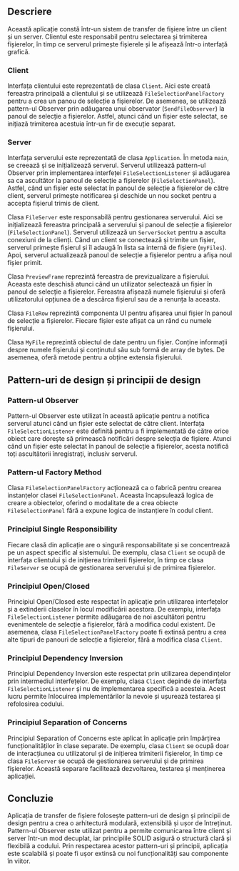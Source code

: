 ## Descriere

Această aplicație constă într-un sistem de transfer de fișiere între un client și un server. Clientul este responsabil pentru selectarea și trimiterea fișierelor, în timp ce serverul primește fișierele și le afișează într-o interfață grafică.

### Client

Interfața clientului este reprezentată de clasa `Client`. Aici este creată fereastra principală a clientului și se utilizează `FileSelectionPanelFactory` pentru a crea un panou de selecție a fișierelor. De asemenea, se utilizează pattern-ul Observer prin adăugarea unui observator (`SendFileObserver`) la panoul de selecție a fișierelor. Astfel, atunci când un fișier este selectat, se inițiază trimiterea acestuia într-un fir de execuție separat.

### Server

Interfața serverului este reprezentată de clasa `Application`. În metoda `main`, se creează și se inițializează serverul. Serverul utilizează pattern-ul Observer prin implementarea interfeței `FileSelectionListener` și adăugarea sa ca ascultător la panoul de selecție a fișierelor (`FileSelectionPanel`). Astfel, când un fișier este selectat în panoul de selecție a fișierelor de către client, serverul primește notificarea și deschide un nou socket pentru a accepta fișierul trimis de client.

Clasa `FileServer` este responsabilă pentru gestionarea serverului. Aici se inițializează fereastra principală a serverului și panoul de selecție a fișierelor (`FileSelectionPanel`). Serverul utilizează un `ServerSocket` pentru a asculta conexiuni de la clienți. Când un client se conectează și trimite un fișier, serverul primește fișierul și îl adaugă în lista sa internă de fișiere (`myFiles`). Apoi, serverul actualizează panoul de selecție a fișierelor pentru a afișa noul fișier primit.

Clasa `PreviewFrame` reprezintă fereastra de previzualizare a fișierului. Aceasta este deschisă atunci când un utilizator selectează un fișier în panoul de selecție a fișierelor. Fereastra afișează numele fișierului și oferă utilizatorului opțiunea de a descărca fișierul sau de a renunța la aceasta.

Clasa `FileRow` reprezintă componenta UI pentru afișarea unui fișier în panoul de selecție a fișierelor. Fiecare fișier este afișat ca un rând cu numele fișierului.

Clasa `MyFile` reprezintă obiectul de date pentru un fișier. Conține informații despre numele fișierului și conținutul său sub formă de array de bytes. De asemenea, oferă metode pentru a obține extensia fișierului.

## Pattern-uri de design și principii de design

### Pattern-ul Observer

Pattern-ul Observer este utilizat în această aplicație pentru a notifica serverul atunci când un fișier este selectat de către client. Interfața `FileSelectionListener` este definită pentru a fi implementată de către orice obiect care dorește să primească notificări despre selecția de fișiere. Atunci când un fișier este selectat în panoul de selecție a fișierelor, acesta notifică toți ascultătorii înregistrați, inclusiv serverul.

### Pattern-ul Factory Method

Clasa `FileSelectionPanelFactory` acționează ca o fabrică pentru crearea instanțelor clasei `FileSelectionPanel`. Aceasta încapsulează logica de creare a obiectelor, oferind o modalitate de a crea obiecte `FileSelectionPanel` fără a expune logica de instanțiere în codul client.

### Principiul Single Responsibility

Fiecare clasă din aplicație are o singură responsabilitate și se concentrează pe un aspect specific al sistemului. De exemplu, clasa `Client` se ocupă de interfața clientului și de inițierea trimiterii fișierelor, în timp ce clasa `FileServer` se ocupă de gestionarea serverului și de primirea fișierelor.

### Principiul Open/Closed

Principiul Open/Closed este respectat în aplicație prin utilizarea interfețelor și a extinderii claselor în locul modificării acestora. De exemplu, interfața `FileSelectionListener` permite adăugarea de noi ascultători pentru evenimentele de selecție a fișierelor, fără a modifica codul existent. De asemenea, clasa `FileSelectionPanelFactory` poate fi extinsă pentru a crea alte tipuri de panouri de selecție a fișierelor, fără a modifica clasa `Client`.

### Principiul Dependency Inversion

Principiul Dependency Inversion este respectat prin utilizarea dependințelor prin intermediul interfețelor. De exemplu, clasa `Client` depinde de interfața `FileSelectionListener` și nu de implementarea specifică a acesteia. Acest lucru permite înlocuirea implementărilor la nevoie și ușurează testarea și refolosirea codului.

### Principiul Separation of Concerns

Principiul Separation of Concerns este aplicat în aplicație prin împărțirea funcționalităților în clase separate. De exemplu, clasa `Client` se ocupă doar de interacțiunea cu utilizatorul și de inițierea trimiterii fișierelor, în timp ce clasa `FileServer` se ocupă de gestionarea serverului și de primirea fișierelor. Această separare facilitează dezvoltarea, testarea și menținerea aplicației.

## Concluzie

Aplicația de transfer de fișiere folosește pattern-uri de design și principii de design pentru a crea o arhitectură modulară, extensibilă și ușor de întreținut. Pattern-ul Observer este utilizat pentru a permite comunicarea între client și server într-un mod decuplat, iar principiile SOLID asigură o structură clară și flexibilă a codului. Prin respectarea acestor pattern-uri și principii, aplicația este scalabilă și poate fi ușor extinsă cu noi funcționalități sau componente în viitor.
